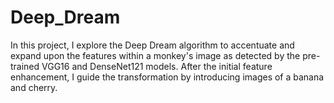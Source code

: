 # Deep_Dream
In this project, I explore the Deep Dream algorithm to accentuate and expand upon the features within a monkey's image as detected by the pre-trained VGG16 and DenseNet121 models. After the initial feature enhancement, I guide the transformation by introducing images of a banana and cherry.
